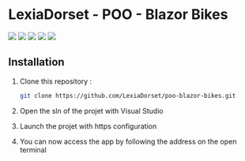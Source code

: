 # LexiaDorset - POO - Blazor Bikes

<div>
  <img src="https://img.shields.io/badge/C%23-239120?style=for-the-badge&logo=c-sharp&logoColor=white"/>
<img src="https://img.shields.io/badge/.NET-5C2D91?style=for-the-badge&logoColor=white"/>
   <img src="https://img.shields.io/badge/Blazor-%23d8bfd8.svg?&style=for-the-badge&logo=blazor&logoColor=000000"/>
<img src="https://img.shields.io/badge/Visual%20Studio-%23007ACC.svg?&style=for-the-badge&logo=visualstudio&logoColor=ffffff"/>
<img src="https://img.shields.io/badge/ASP.NET%20Core-%237A7A7A.svg?&style=for-the-badge&logo=aspdotnet&logoColor=ffffff"/>
</div>

## Installation

1. Clone this repository :
   ```bash
   git clone https://github.com/LexiaDorset/poo-blazor-bikes.git

2. Open the sln of the projet with Visual Studio

3. Launch the projet with https configuration

4. You can now access the app by following the address on the open terminal
